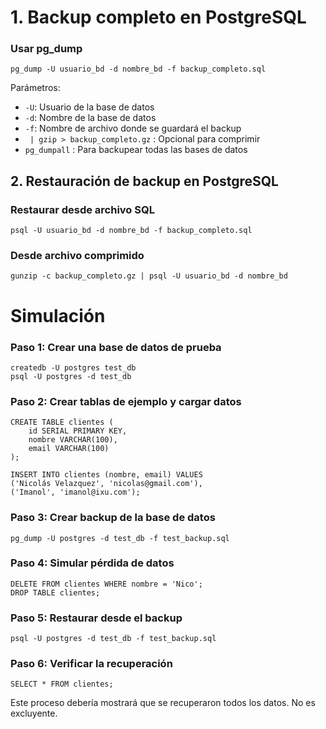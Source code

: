 # 1. Backup completo en PostgreSQL

### Usar pg_dump

```
pg_dump -U usuario_bd -d nombre_bd -f backup_completo.sql
```

Parámetros:
- `-U`: Usuario de la base de datos
- `-d`: Nombre de la base de datos
- `-f`: Nombre de archivo donde se guardará el backup
- ` | gzip > backup_completo.gz` : Opcional para comprimir
- `pg_dumpall` : Para backupear todas las bases de datos

## 2. Restauración de backup en PostgreSQL

### Restaurar desde archivo SQL

```
psql -U usuario_bd -d nombre_bd -f backup_completo.sql
```

### Desde archivo comprimido

```
gunzip -c backup_completo.gz | psql -U usuario_bd -d nombre_bd
```

#  Simulación 

### Paso 1: Crear una base de datos de prueba

```
createdb -U postgres test_db
psql -U postgres -d test_db
```

### Paso 2: Crear tablas de ejemplo y cargar datos

```
CREATE TABLE clientes (
    id SERIAL PRIMARY KEY,
    nombre VARCHAR(100),
    email VARCHAR(100)
);

INSERT INTO clientes (nombre, email) VALUES 
('Nicolás Velazquez', 'nicolas@gmail.com'),
('Imanol', 'imanol@ixu.com');
```

### Paso 3: Crear backup de la base de datos

```
pg_dump -U postgres -d test_db -f test_backup.sql
```

### Paso 4: Simular pérdida de datos

```
DELETE FROM clientes WHERE nombre = 'Nico';
DROP TABLE clientes;
```

### Paso 5: Restaurar desde el backup

```
psql -U postgres -d test_db -f test_backup.sql
```

### Paso 6: Verificar la recuperación

```
SELECT * FROM clientes;
```

Este proceso debería mostrará que se recuperaron todos los datos. No es excluyente.


